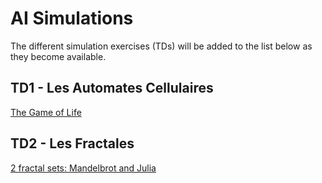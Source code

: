 # AI Simulations

The different simulation exercises (TDs) will be added to the list below as they become available.

## TD1 - Les Automates Cellulaires
[The Game of Life](/1_Game_of_Life)

## TD2 - Les Fractales
[2 fractal sets: Mandelbrot and Julia](/2_Mandelbrot_Set)